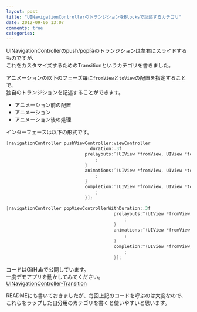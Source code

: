 ```yaml
---
layout: post
title: "UINavigationControllerのトランジションをBlocksで記述するカテゴリ"
date: 2012-09-06 13:07
comments: true
categories: 
---
```


UINavigationControllerのpush/pop時のトランジションは左右にスライドするものですが、  
これをカスタマイズするためのTransitionというカテゴリを書きました。  

アニメーションの以下のフェーズ毎に`fromView`と`toView`の配置を指定することで、  
独自のトランジションを記述することができます。  

- アニメーション前の配置
- アニメーション
- アニメーション後の処理

インターフェースは以下の形式です。

```objectivec
[navigationController pushViewController:viewController
                                duration:.3f
                              prelayouts:^(UIView *fromView, UIView *toView) {
                                  ;
                              }
                              animations:^(UIView *fromView, UIView *toView) {
                                  ;
                              }
                              completion:^(UIView *fromView, UIView *toView) {
                                  ;
                              }];
```

```objectivec
[navigationController popViewControllerWithDuration:.3f
                                         prelayouts:^(UIView *fromView, UIView *toView) {
                                             ;
                                         }
                                         animations:^(UIView *fromView, UIView *toView) {
                                             ;
                                         }
                                         completion:^(UIView *fromView, UIView *toView) {
                                             ;
                                         }];
```

コードはGitHubで公開しています。   
一度デモアプリを動かしてみてください。  
[UINavigationController-Transition](https://github.com/ishkawa/UINavigationController-Transition)  

READMEにも書いておきましたが、毎回上記のコードを呼ぶのは大変なので、  
これらをラップした自分用のカテゴリを書くと使いやすいと思います。

